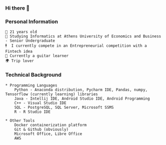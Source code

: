 ### Hi there 👋

<!--
**MichaelDik/MichaelDik** is a ✨ _special_ ✨ repository because its `README.md` (this file) appears on your GitHub profile.
Here are some ideas to get you started:

- 🔭 I’m currently studying Informatics in Athens University of Economics and Business...
- 🌱 I’m currently learning Machine Learning 
- 👯 I’m looking to collaborate on ...
- 🤔 I’m looking for help with ...
- 💬 Ask me about ...
- 📫 How to reach me: ...
- 😄 Pronouns: ...
- ⚡ Fun fact: ...
-->

### Personal Information
    👴 21 years old
    📘 Studying Informatics at Athens University of Economics and Business - Senior Undergraduate
    🕴️  I currently compete in an Entrepreneurial competition with a Fintech idea
    🎸 Currently a guitar learner
    🌍 Trip lover
    
### Technical Background
    * Programming Languages
        Python - Anaconda distribution, Pycharm IDE, Pandas, numpy, Tensorflow (currently learning) libraries
        Java - Intellij IDE, Android Studio IDE, Android Programming
        C++ - Visual Studio IDE
        SQL - PostgreSQL, SQL Server, Microsoft SSMS
        R - R Studio IDE
       
    * Other Tools
        Docker containerization platform
        Git & Github (obviously)
        Microsoft Office, Libre Office
        AWS
